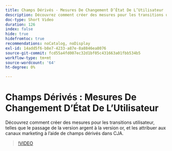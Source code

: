 ```yaml
---
title: Champs Dérivés - Mesures De Changement D’État De L’Utilisateur
description: Découvrez comment créer des mesures pour les transitions utilisateur, telles que le passage de la version argent à la version or, et les attribuer aux canaux marketing à l’aide de champs dérivés dans CJA.
doc-type: Short Video
duration: 126
index: false
hide: true
hidefromtoc: true
recommendations: noCatalog, noDisplay
exl-id: 14add5f6-b8e7-4233-a87e-8a8846ea8076
source-git-commit: fcd55a4fd007ec32d1bf05c431663a01fbb534b5
workflow-type: tm+mt
source-wordcount: '64'
ht-degree: 0%

---
```


# Champs Dérivés : Mesures De Changement D’État De L’Utilisateur

Découvrez comment créer des mesures pour les transitions utilisateur, telles que le passage de la version argent à la version or, et les attribuer aux canaux marketing à l’aide de champs dérivés dans CJA.

<!-- 85_S103_3442450_125_derived-fields-user-state-change-metrics -->
>[!VIDEO](https://video.tv.adobe.com/v/3458355/?learn=on&enablevpops=true)
